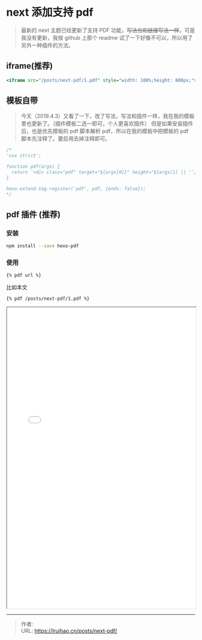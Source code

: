 # next 添加支持 pdf


> 最新的 next 主题已经更新了支持 PDF 功能，~~写法也和链接写法一样~~，可是我没有更新，我按 github 上那个 readme 试了一下好像不可以，所以用了另外一种插件的方法。

## iframe(推荐)

```xml
<iframe src="/posts/next-pdf/1.pdf" style="width: 100%;height: 800px;"></iframe>
```

## 模板自带

> 今天（2019.4.3）又看了一下，改了写法，写法和插件一样，我在我的模板里也更新了。（插件模板二选一即可，个人更喜欢插件）
> 但是如果安装插件后，也是优先模板的 pdf 脚本解析 pdf，所以在我的模板中把模板的 pdf 脚本先注释了。要启用去掉注释即可。

```js next\scripts\tags\pdf.swig
/*
'use strict';

function pdf(args) {
  return `<div class="pdf" target="${args[0]}" height="${args[1] || ''}"></div>`;
}

hexo.extend.tag.register('pdf', pdf, {ends: false});
*/
```

## pdf 插件 (推荐)

### 安装

```bash
npm install --save hexo-pdf
```

### 使用

```
{% pdf url %}
```

比如本文

```
{% pdf /posts/next-pdf/1.pdf %}
```

<iframe src="/posts/next-pdf/1.pdf" style="width: 100%;height: 800px;"></iframe>


---

> 作者:   
> URL: https://lruihao.cn/posts/next-pdf/  

